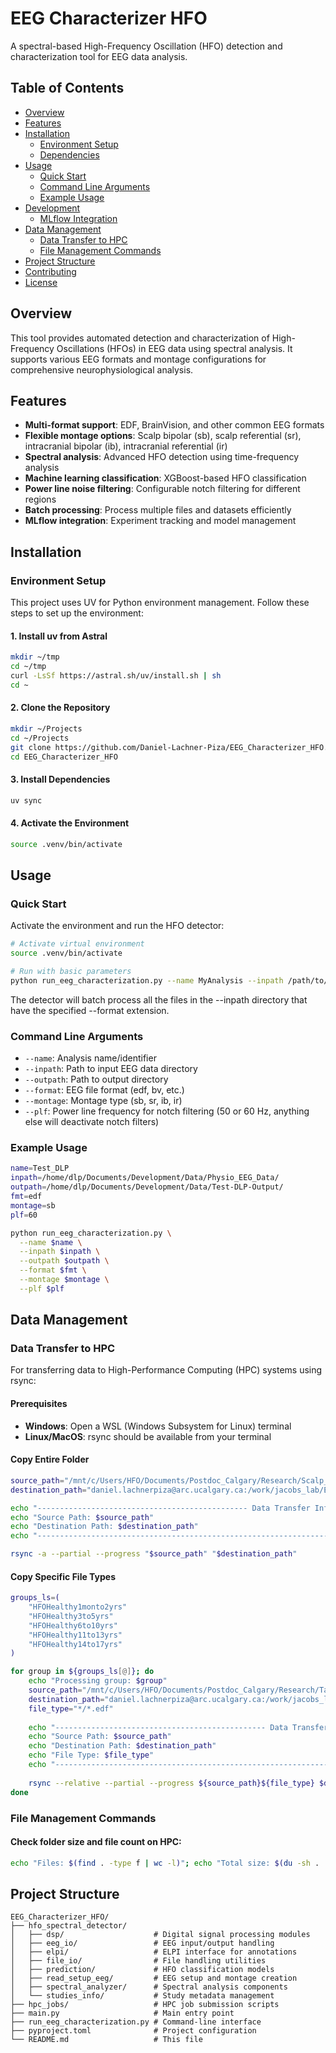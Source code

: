 
# EEG Characterizer HFO

A spectral-based High-Frequency Oscillation (HFO) detection and characterization tool for EEG data analysis.

## Table of Contents

- [Overview](#overview)
- [Features](#features)
- [Installation](#installation)
  - [Environment Setup](#environment-setup)
  - [Dependencies](#dependencies)
- [Usage](#usage)
  - [Quick Start](#quick-start)
  - [Command Line Arguments](#command-line-arguments)
  - [Example Usage](#example-usage)
- [Development](#development)
  - [MLflow Integration](#mlflow-integration)
- [Data Management](#data-management)
  - [Data Transfer to HPC](#data-transfer-to-hpc)
  - [File Management Commands](#file-management-commands)
- [Project Structure](#project-structure)
- [Contributing](#contributing)
- [License](#license)

## Overview

This tool provides automated detection and characterization of High-Frequency Oscillations (HFOs) in EEG data using spectral analysis. It supports various EEG formats and montage configurations for comprehensive neurophysiological analysis.

## Features

- **Multi-format support**: EDF, BrainVision, and other common EEG formats
- **Flexible montage options**: Scalp bipolar (sb), scalp referential (sr), intracranial bipolar (ib), intracranial referential (ir)
- **Spectral analysis**: Advanced HFO detection using time-frequency analysis
- **Machine learning classification**: XGBoost-based HFO classification
- **Power line noise filtering**: Configurable notch filtering for different regions
- **Batch processing**: Process multiple files and datasets efficiently
- **MLflow integration**: Experiment tracking and model management

## Installation

### Environment Setup

This project uses UV for Python environment management. Follow these steps to set up the environment:

#### 1. Install uv from Astral
```bash
mkdir ~/tmp
cd ~/tmp
curl -LsSf https://astral.sh/uv/install.sh | sh
cd ~
```

#### 2. Clone the Repository
```bash
mkdir ~/Projects
cd ~/Projects
git clone https://github.com/Daniel-Lachner-Piza/EEG_Characterizer_HFO.git
cd EEG_Characterizer_HFO
```

#### 3. Install Dependencies
```bash
uv sync
```

#### 4. Activate the Environment
```bash
source .venv/bin/activate
```


## Usage

### Quick Start

Activate the environment and run the HFO detector:

```bash
# Activate virtual environment
source .venv/bin/activate

# Run with basic parameters
python run_eeg_characterization.py --name MyAnalysis --inpath /path/to/eeg/data --outpath /path/to/output --format edf --montage sb --plf 60
```

The detector will batch process all the files in the --inpath directory that have the specified --format extension.

### Command Line Arguments

- `--name`: Analysis name/identifier
- `--inpath`: Path to input EEG data directory
- `--outpath`: Path to output directory
- `--format`: EEG file format (edf, bv, etc.)
- `--montage`: Montage type (sb, sr, ib, ir)
- `--plf`: Power line frequency for notch filtering (50 or 60 Hz, anything else will deactivate notch filters)

### Example Usage

```bash
name=Test_DLP
inpath=/home/dlp/Documents/Development/Data/Physio_EEG_Data/
outpath=/home/dlp/Documents/Development/Data/Test-DLP-Output/
fmt=edf
montage=sb
plf=60

python run_eeg_characterization.py \
  --name $name \
  --inpath $inpath \
  --outpath $outpath \
  --format $fmt \
  --montage $montage \
  --plf $plf
```

## Data Management

### Data Transfer to HPC

For transferring data to High-Performance Computing (HPC) systems using rsync:

#### Prerequisites
- **Windows**: Open a WSL (Windows Subsystem for Linux) terminal
- **Linux/MacOS**: rsync should be available from your terminal

#### Copy Entire Folder

```bash
source_path="/mnt/c/Users/HFO/Documents/Postdoc_Calgary/Research/Scalp_HFO_GoldStandard/"
destination_path="daniel.lachnerpiza@arc.ucalgary.ca:/work/jacobs_lab/EEG_Data/Scalp_HFO_GoldStandard/"

echo "----------------------------------------------- Data Transfer Info -----------------------------------------------"
echo "Source Path: $source_path"
echo "Destination Path: $destination_path"
echo "-------------------------------------------------------------------------------------------------------------------"

rsync -a --partial --progress "$source_path" "$destination_path"
```

#### Copy Specific File Types

```bash
groups_ls=(
    "HFOHealthy1monto2yrs" 
    "HFOHealthy3to5yrs" 
    "HFOHealthy6to10yrs" 
    "HFOHealthy11to13yrs" 
    "HFOHealthy14to17yrs"
)

for group in ${groups_ls[@]}; do
    echo "Processing group: $group"
    source_path="/mnt/c/Users/HFO/Documents/Postdoc_Calgary/Research/Tatsuya/PhysioEEGs/Anonymized_EDFs/${group}"
    destination_path="daniel.lachnerpiza@arc.ucalgary.ca:/work/jacobs_lab/EEG_Data/AnonymPhysioEEGs/${group}"
    file_type="*/*.edf"
    
    echo "----------------------------------------------- Data Transfer Info -----------------------------------------------"
    echo "Source Path: $source_path"
    echo "Destination Path: $destination_path"
    echo "File Type: $file_type"
    echo "-------------------------------------------------------------------------------------------------------------------"
    
    rsync --relative --partial --progress ${source_path}${file_type} $destination_path
done
```

### File Management Commands

#### Check folder size and file count on HPC:

```bash
echo "Files: $(find . -type f | wc -l)"; echo "Total size: $(du -sh . | cut -f1)"
```

## Project Structure

```
EEG_Characterizer_HFO/
├── hfo_spectral_detector/
│   ├── dsp/                    # Digital signal processing modules
│   ├── eeg_io/                 # EEG input/output handling
│   ├── elpi/                   # ELPI interface for annotations
│   ├── file_io/                # File handling utilities
│   ├── prediction/             # HFO classification models
│   ├── read_setup_eeg/         # EEG setup and montage creation
│   ├── spectral_analyzer/      # Spectral analysis components
│   └── studies_info/           # Study metadata management
├── hpc_jobs/                   # HPC job submission scripts
├── main.py                     # Main entry point
├── run_eeg_characterization.py # Command-line interface
├── pyproject.toml              # Project configuration
└── README.md                   # This file
```
